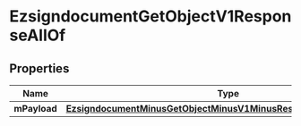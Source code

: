 
# EzsigndocumentGetObjectV1ResponseAllOf

## Properties
Name | Type | Description | Notes
------------ | ------------- | ------------- | -------------
**mPayload** | [**EzsigndocumentMinusGetObjectMinusV1MinusResponseMinusMPayload**](EzsigndocumentMinusGetObjectMinusV1MinusResponseMinusMPayload.md) |  | 



